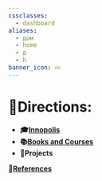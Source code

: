 ```yaml
---
cssclasses:
  - dashboard
aliases:
  - дом
  - home
  - д
  - h
banner_icon: 💤
---
```

# 🚪Directions:
- **🎓[Innopolis](Innopolis%20University.md)**
- **📚[Books and Courses](Books%20and%20Courses.md)**
- **🚀Projects**

**📙[References](References.md)**
